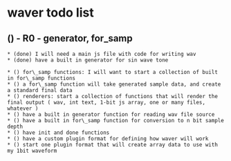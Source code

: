 # waver todo list

## () - R0 - generator, for_samp
    * (done) I will need a main js file with code for writing wav
    * (done) have a built in generator for sin wave tone
    
    * () for\_samp functions: I will want to start a collection of built in for\_samp functions
    * () a for\_samp function will take generated sample data, and create a standard final data
    * () renderers: start a collection of functions that will render the final output ( wav, int text, 1-bit js array, one or many files, whatever ) 
    * () have a built in generator function for reading wav file source
    * () have a built in for\_samp function for conversion to n bit sample depth
    * () have init and done functions
    * () have a custom plugin format for defining how waver will work
    * () start one plugin format that will create array data to use with my 1bit waveform
   
